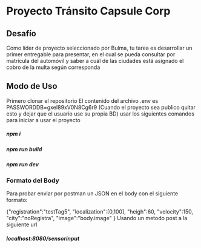 # Proyecto Tránsito Capsule Corp

## Desafío

Como líder de proyecto seleccionado por Bulma, tu tarea es desarrollar un primer entregable para presentar, en el cual se pueda consultar por matrícula del automóvil y saber a cuál de las ciudades está asignado el cobro de la multa según corresponda

## Modo de Uso

Primero clonar el repositorio 
El contenido del archivo .env es PASSWORDDB=gxeI89xV0N8Cg6r9 (Cuando el proyecto sea publico quitar esto y dejar que el usuario use su propia BD)
usar los siguientes comandos para iniciar a usar el proyecto
##### npm i
##### npm run build
##### npm run dev

### Formato del Body 

Para probar enviar por postman un JSON en el body con el siguiente formato:

{"registration":"testTag5",
    "localization":[0,100],
    "heigh":60,
    "velocity":150,
    "city":"noRegistra",
    "image":"body.image"
    }
Usando un metodo post a la siguiente url

##### localhost:8080/sensorinput